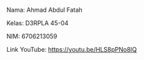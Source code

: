 Nama: Ahmad Abdul Fatah

Kelas: D3RPLA 45-04

NIM: 6706213059

Link YouTube: https://youtu.be/HLS8pPNo8lQ